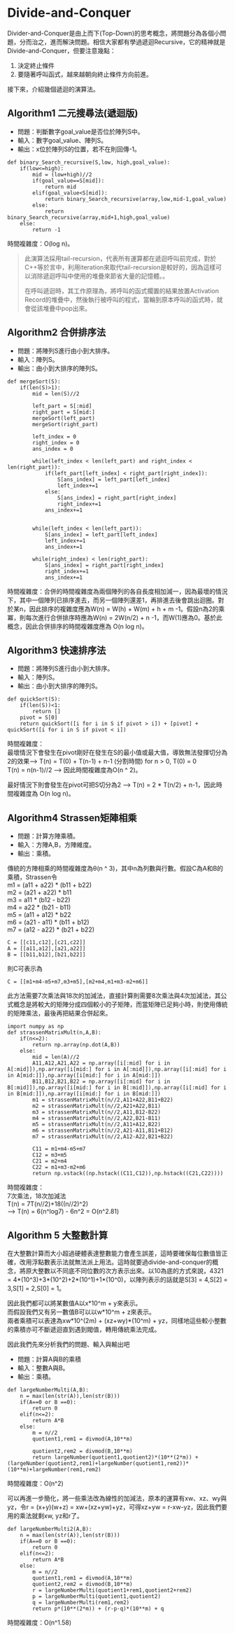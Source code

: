 # Divide-and-Conquer

Divider-and-Conquer是由上而下\(Top-Down\)的思考概念，將問題分為各個小問題，分而治之，進而解決問題。相信大家都有學過遞迴Recursive，它的精神就是Divide-and-Conquer，但要注意幾點：

1. 決定終止條件
2. 要隨著呼叫函式，越來越朝向終止條件方向前進。

接下來，介紹幾個遞迴的演算法。

## Algorithm1 二元搜尋法\(遞迴版\)

* 問題：判斷數字goal\_value是否位於陣列S中。
* 輸入：數字goal\_value、陣列S。
* 輸出：x位於陣列S的位置，若不在則回傳-1。

```text
def binary_Search_recursive(S,low, high,goal_value):
    if(low<=high):
        mid = (low+high)//2
        if(goal_value==S[mid]):
            return mid
        elif(goal_value<S[mid]):
            return binary_Search_recursive(array,low,mid-1,goal_value)
        else:
            return binary_Search_recursive(array,mid+1,high,goal_value)
    else:
        return -1
```

時間複雜度：O\(log n\)。

> 此演算法採用tail-recursion，代表所有運算都在遞迴呼叫前完成，對於C++等於言中，利用iteration來取代tail-recursion是較好的，因為這樣可以消除遞迴呼叫中使用的堆疊來節省大量的記憶體。。
>
> 在呼叫遞迴時，其工作原理為，將呼叫的函式擱置的結果放置Activation Record的堆疊中，然後執行被呼叫的程式，當輪到原本呼叫的函式時，就會從該堆疊中pop出來。

## Algorithm2 合併排序法

* 問題：將陣列S進行由小到大排序。
* 輸入：陣列S。
* 輸出：由小到大排序的陣列S。

```text
def mergeSort(S):
    if(len(S)>1):
        mid = len(S)//2
        
        left_part = S[:mid]
        right_part = S[mid:]
        mergeSort(left_part)
        mergeSort(right_part)
        
        left_index = 0
        right_index = 0
        ans_index = 0
        
        while(left_index < len(left_part) and right_index < len(right_part)):
            if(left_part[left_index] < right_part[right_index]):
                S[ans_index] = left_part[left_index]
                left_index+=1
            else:
                S[ans_index] = right_part[right_index]
                right_index+=1
            ans_index+=1
            
        
        while(left_index < len(left_part)):
            S[ans_index] = left_part[left_index]
            left_index+=1
            ans_index+=1
        
        while(right_index) < len(right_part):
            S[ans_index] = right_part[right_index]
            right_index+=1
            ans_index+=1
```

時間複雜度：合併的時間複雜度為兩個陣列的各自長度相加減一，因為最壞的情況下，其中一個陣列已排序進去，而另一個陣列還差1，再排進去後會跳出迴圈。對於某n，因此排序的複雜度應為W\(n\) = W\(h\) + W\(m\) + h + m -1。假設n為2的乘冪，則每次進行合併排序時應為W\(n\) = 2W\(n/2\) + n -1，而W\(1\)應為0。基於此概念，因此合併排序的時間複雜度應為 O\(n log n\)。

## Algorithm3 快速排序法

* 問題：將陣列S進行由小到大排序。
* 輸入：陣列S。
* 輸出：由小到大排序的陣列S。

```text
def quickSort(S):
    if(len(S))<1:
        return []
    pivot = S[0]
    return quickSort([i for i in S if pivot > i]) + [pivot] + quickSort([i for i in S if pivot < i])
```

時間複雜度：  
最壞情況下會發生在pivot剛好在發生在S的最小值或最大值，導致無法發揮切分為2的效果--&gt; T\(n\) = T\(0\) + T\(n-1\) + n-1 \(分割時間\) for n &gt; 0, T\(0\) = 0  
T\(n\) = n\(n-1\)//2 --&gt; 因此時間複雜度為O\(n ^ 2\)。

最好情況下則會發生在pivot可把S切分為2 --&gt; T\(n\) = 2 \* T\(n/2\) + n-1，因此時間複雜度為 O\(n log n\)。

## Algorithm4 Strassen矩陣相乘

* 問題：計算方陣乘積。
* 輸入：方陣A,B，方陣維度。
* 輸出：乘積。

傳統的方陣相乘的時間複雜度為θ\(n ^ 3\)，其中n為列數與行數。假設C為A和B的乘積，Strassen令  
m1 = \(a11 + a22\) \* \(b11 + b22\)  
m2 = \(a21 + a22\) \* b11  
m3 = a11 \* \(b12 - b22\)  
m4 = a22 \* \(b21 - b11\)  
m5 = \(a11 + a12\) \* b22  
m6 = \(a21 - a11\) \* \(b11 + b12\)  
m7 = \(a12 - a22\) \* \(b21 + b22\)

```text
C = [[c11,c12],[c21,c22]]
A = [[a11,a12],[a21,a22]]
B = [[b11,b12],[b21,b22]]
```

則C可表示為

```text
C = [[m1+m4-m5+m7,m3+m5],[m2+m4,m1+m3-m2+m6]]
```

此方法需要7次乘法與18次的加減法，直接計算則需要8次乘法與4次加減法，其公式概念是將較大的矩陣分成四個較小的子矩陣，而當矩陣已足夠小時，則使用傳統的矩陣乘法，最後再把結果合併起來。

```text
import numpy as np
def strassenMatrixMult(n,A,B):
    if(n<=2):
        return np.array(np.dot(A,B))
    else:
        mid = len(A)//2
        A11,A12,A21,A22 = np.array([i[:mid] for i in A[:mid]]),np.array([i[mid:] for i in A[:mid]]),np.array([i[:mid] for i in A[mid:]]),np.array([i[mid:] for i in A[mid:]])
        B11,B12,B21,B22 = np.array([i[:mid] for i in B[:mid]]),np.array([i[mid:] for i in B[:mid]]),np.array([i[:mid] for i in B[mid:]]),np.array([i[mid:] for i in B[mid:]])
        m1 = strassenMatrixMult(n//2,A11+A22,B11+B22)
        m2 = strassenMatrixMult(n//2,A21+A22,B11)
        m3 = strassenMatrixMult(n//2,A11,B12-B22)
        m4 = strassenMatrixMult(n//2,A22,B21-B11)
        m5 = strassenMatrixMult(n//2,A11+A12,B22)
        m6 = strassenMatrixMult(n//2,A21-A11,B11+B12)
        m7 = strassenMatrixMult(n//2,A12-A22,B21+B22)

        C11 = m1+m4-m5+m7
        C12 = m3+m5
        C21 = m2+m4
        C22 = m1+m3-m2+m6
        return np.vstack((np.hstack((C11,C12)),np.hstack((C21,C22))))
```

時間複雜度：  
7次乘法，18次加減法  
T\(n\) = 7T\(n//2\)+18\(\(n//2\)^2\)  
--&gt; T\(n\) = 6\(n^log7\) - 6n^2 = O\(n^2.81\)

## Algorithm 5 大整數計算

在大整數計算而大小超過硬體表達整數能力會產生誤差，這時要確保每位數值皆正確，改用浮點數表示法就無法派上用法。這時就要過divide-and-conquer的概念，將原大整數以不同底不同位數的次方表示出來。以10為底的方式來說，4321 = 4\*\(10^3\)+3\*\(10^2\)+2\*\(10^1\)+1\*\(10^0\)，以陣列表示的話就是S\[3\] = 4,S\[2\] = 3,S\[1\] = 2,S\[0\] = 1。

因此我們都可以將某數值A以x\*10^m + y來表示。  
而假設我們又有另一數值B可以以w\*10^m + z來表示。  
兩者乘積可以表達為xw\*10^\(2m\) + \(xz+wy\)\*\(10^m\) + yz，同樣地這些較小整數的乘積亦可不斷遞迴直到遇到閥值，轉用傳統乘法完成。

因此我們先來分析我們的問題、輸入與輸出吧

* 問題：計算A與B的乘積
* 輸入：整數A與B。
* 輸出：乘積。

```text
def largeNumberMulti(A,B):
    n = max(len(str(A)),len(str(B)))
    if(A==0 or B ==0):
        return 0
    elif(n<=2):
        return A*B
    else:
        m = n//2
        quotient1,rem1 = divmod(A,10**m)
        
        quotient2,rem2 = divmod(B,10**m)
        return largeNumber(quotient1,quotient2)*(10**(2*m)) + (largeNumber(quotient2,rem1)+largeNumber(quotient1,rem2))*(10**m)+largeNumber(rem1,rem2)
```

時間複雜度：O\(n^2\)

可以再進一步簡化，將一些乘法改為線性的加減法，原本的運算有xw、xz、wy與yz，令r = \(x+y\)\(w+z\) = xw+\(xz+yw\)+yz，可得xz+yw = r-xw-yz，因此我們要用的乘法就剩xw, yz和r了。

```text
def largeNumberMulti2(A,B):
    n = max(len(str(A)),len(str(B)))
    if(A==0 or B ==0):
        return 0
    elif(n<=2):
        return A*B
    else:
        m = n//2
        quotient1,rem1 = divmod(A,10**m)
        quotient2,rem2 = divmod(B,10**m)
        r = largeNumberMulti(quotient1+rem1,quotient2+rem2)
        p = largeNumberMulti(quotient1,quotient2)
        q = largeNumberMulti(rem1,rem2)
        return p*(10**(2*m)) + (r-p-q)*(10**m) + q
```

時間複雜度：O\(n^1.58\)




